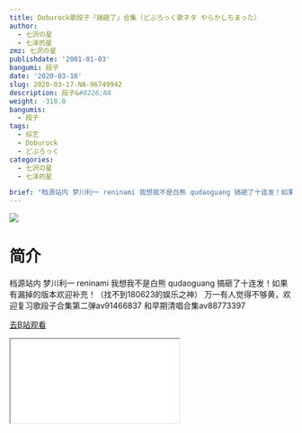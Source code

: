 ```yaml
---
title: Doburock歌段子「搞砸了」合集（どぶろっく歌ネタ やらかしちまった）
author:
  - 七沢の星
  - 七泽的星
zmz: 七沢の星
publishdate: '2001-01-03'
bangumi: 段子
date: '2020-03-18'
slug: 2020-03-17-NA-96749942
description: 段子&#8226;NA
weight: -318.0
bangumis:
  - 段子
tags:
  - 综艺
  - Doburock
  - どぶろっく
categories:
  - 七沢の星
  - 七泽的星

brief: "档源站内 梦川利一 reninami 我想我不是白熊 qudaoguang 搞砸了十连发！如果有漏掉的版本欢迎补充！（找不到180623的娱乐之神） 万一有人觉得不够黄，欢迎复习歌段子合集第二弹av91466837 和早期清唱合集av88773397"
---
```

![](https://raw.githubusercontent.com/tcgriffith/owaraisite/master/static/tmpimg/f7c2541b29b4093f1c650d17269e876b53a61c8c.jpg.480.jpg)
# 简介  
档源站内 梦川利一 reninami 我想我不是白熊 qudaoguang
搞砸了十连发！如果有漏掉的版本欢迎补充！（找不到180623的娱乐之神）
万一有人觉得不够黄，欢迎复习歌段子合集第二弹av91466837 和早期清唱合集av88773397  

[去B站观看](https://www.bilibili.com/video/av96749942/)
<div class ="resp-container"><iframe class="testiframe" src="//player.bilibili.com/player.html?aid=96749942"", scrolling="no", allowfullscreen="true" > </iframe></div> 

